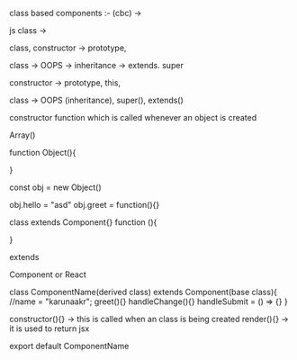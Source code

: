 class based components :- (cbc) ->

js class -> 

class, constructor -> prototype, 

class -> OOPS -> inheritance -> extends. super


constructor -> prototype, this, 

class -> OOPS (inheritance), super(), extends()


constructor function
which is called whenever an object is created

Array()

function Object(){

}

const obj = new Object()

obj.hello = "asd"
obj.greet = function(){}

class  extends Component{}
function (){

}

extends


Component
or 
React

class ComponentName(derived class) extends Component(base class){
    //name = "karunaakr";
    greet(){}
    handleChange(){}
    handleSubmit = () => {}
}

constructor(){} -> this is called when an class is being created
render(){} -> it is used to return jsx

export default ComponentName








